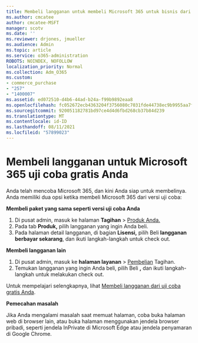 ```yaml
---
title: Membeli langganan untuk membeli Microsoft 365 untuk bisnis dari uji coba gratis Anda
ms.author: cmcatee
author: cmcatee-MSFT
manager: scotv
ms.date: ''
ms.reviewer: drjones, jmueller
ms.audience: Admin
ms.topic: article
ms.service: o365-administration
ROBOTS: NOINDEX, NOFOLLOW
localization_priority: Normal
ms.collection: Adm_O365
ms.custom:
- commerce_purchase
- "257"
- "1400007"
ms.assetid: ed072510-d4b6-44ad-b24a-f99b9892eaa8
ms.openlocfilehash: fc052672ecb4363204f3756080c7031fde44738ec9b9955aa7ffbe9b57d2603a
ms.sourcegitcommit: 920051182781bd97ce4d4d6fbd268cb37b84d239
ms.translationtype: MT
ms.contentlocale: id-ID
ms.lasthandoff: 08/11/2021
ms.locfileid: "57899023"
---
```

# <a name="buy-a-subscription-to-microsoft-365-from-your-free-trial"></a>Membeli langganan untuk Microsoft 365 uji coba gratis Anda

Anda telah mencoba Microsoft 365, dan kini Anda siap untuk membelinya. Anda memiliki dua opsi ketika membeli Microsoft 365 dari versi uji coba:
  
 **Membeli paket yang sama seperti versi uji coba Anda**
  
1. Di pusat admin, masuk ke halaman **Tagihan** \> [Produk Anda.](https://go.microsoft.com/fwlink/p/?linkid=842054)
2. Pada tab **Produk,** pilih langganan yang ingin Anda beli.
3. Pada halaman detail langganan, di bagian **Lisensi,** pilih Beli **langganan berbayar sekarang**, dan ikuti langkah-langkah untuk check out.
 
**Membeli langganan lain**
  
1. Di pusat admin, masuk ke **halaman layanan** \> [Pembelian](https://go.microsoft.com/fwlink/p/?linkid=868433) Tagihan.
2. Temukan langganan yang ingin Anda beli, pilih Beli **,** dan ikuti langkah-langkah untuk melakukan check out.

Untuk mempelajari selengkapnya, lihat [Membeli langganan dari uji coba gratis Anda](https://docs.microsoft.com/microsoft-365/commerce/try-or-buy-microsoft-365#buy-a-subscription-from-your-free-trial).

**Pemecahan masalah**

Jika Anda mengalami masalah saat memuat halaman, coba buka halaman web di browser lain, atau buka halaman menggunakan jendela browser pribadi, seperti jendela InPrivate di Microsoft Edge atau jendela penyamaran di Google Chrome.